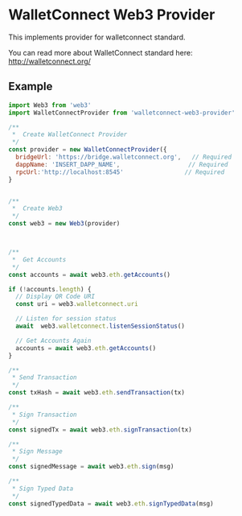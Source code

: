 # WalletConnect Web3 Provider

This implements provider for walletconnect standard.

You can read more about WalletConnect standard here: http://walletconnect.org/

## Example

```js
import Web3 from 'web3'
import WalletConnectProvider from 'walletconnect-web3-provider'

/**
 *  Create WalletConnect Provider
 */
const provider = new WalletConnectProvider({
  bridgeUrl: 'https://bridge.walletconnect.org',   // Required
  dappName: 'INSERT_DAPP_NAME',                   // Required
  rpcUrl:'http://localhost:8545'                 // Required
}


/**
 *  Create Web3
 */
const web3 = new Web3(provider)



/**
 *  Get Accounts
 */
const accounts = await web3.eth.getAccounts()

if (!accounts.length) {
  // Display QR Code URI
  const uri = web3.walletconnect.uri

  // Listen for session status
  await  web3.walletconnect.listenSessionStatus()

  // Get Accounts Again
  accounts = await web3.eth.getAccounts()
}

/**
 * Send Transaction
 */
const txHash = await web3.eth.sendTransaction(tx)

/**
 * Sign Transaction
 */
const signedTx = await web3.eth.signTransaction(tx)

/**
 * Sign Message
 */
const signedMessage = await web3.eth.sign(msg)

/**
 * Sign Typed Data
 */
const signedTypedData = await web3.eth.signTypedData(msg)
```

